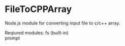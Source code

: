# FileToCPPArray
Node.js module for converting input file to c/c++ array.

Reqiured modules:
fs (built-in)  
prompt
